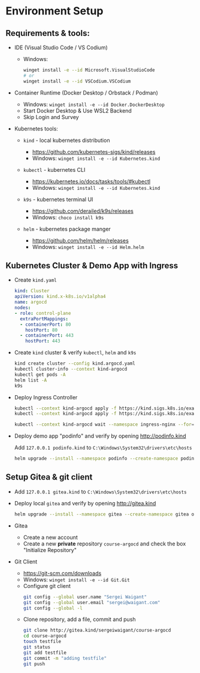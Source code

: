 
# Environment Setup

## Requirements & tools:

- IDE (Visual Studio Code / VS Codium)
    - Windows:
        ```bash
        winget install -e --id Microsoft.VisualStudioCode
        # or
        winget install -e --id VSCodium.VSCodium
        ```

- Container Runtime (Docker Desktop / Orbstack / Podman)
    - Windows: `winget install -e --id Docker.DockerDesktop`
    - Start Docker Desktop & Use WSL2 Backend
    - Skip Login and Survey

- Kubernetes tools:
    - `kind` - local kubernetes distribution
        - https://github.com/kubernetes-sigs/kind/releases
        - Windows: `winget install -e --id Kubernetes.kind`

    - `kubectl` - kubernetes CLI
        - https://kubernetes.io/docs/tasks/tools/#kubectl
        - Windows: `winget install -e --id Kubernetes.kind`

    - `k9s` - kubernetes terminal UI
        - https://github.com/derailed/k9s/releases
        - Windows: `choco install k9s`

    - `helm` - kubernetes package manger
        - https://github.com/helm/helm/releases
        - Windows: `winget install -e --id Helm.helm`

## Kubernetes Cluster & Demo App with Ingress

  - Create `kind.yaml`
    ```yaml
    kind: Cluster
    apiVersion: kind.x-k8s.io/v1alpha4
    name: argocd
    nodes:
    - role: control-plane
      extraPortMappings:
      - containerPort: 80
        hostPort: 80
      - containerPort: 443
        hostPort: 443
    ```

- Create `kind` cluster & verify `kubectl`, `helm` and `k9s`
    ```bash
    kind create cluster --config kind.argocd.yaml
    kubectl cluster-info --context kind-argocd
    kubectl get pods -A
    helm list -A
    k9s
    ```

- Deploy Ingress Controller
    ```bash
    kubectl --context kind-argocd apply -f https://kind.sigs.k8s.io/examples/ingress/deploy-ingress-nginx.yaml
    kubectl --context kind-argocd apply -f https://kind.sigs.k8s.io/examples/ingress/deploy-ingress-nginx.yaml --context kind-development

    kubectl --context kind-argocd wait --namespace ingress-nginx --for=condition=ready pod --selector=app.kubernetes.io/component=controller --timeout=90s
    ```

- Deploy demo app "podinfo" and verify by opening http://podinfo.kind

    Add `127.0.0.1 podinfo.kind` to `C:\Windows\System32\drivers\etc\hosts`

    ```bash
    helm upgrade --install --namespace podinfo --create-namespace podinfo oci://ghcr.io/stefanprodan/charts/podinfo --set 'ingress.enabled=true' --set 'ingress.hosts[0].host=podinfo.kind,ingress.hosts[0].paths[0].path=/,ingress.hosts[0].paths[0].pathType=ImplementationSpecific'
    ```

## Setup Gitea & git client

- Add `127.0.0.1 gitea.kind` to `C:\Windows\System32\drivers\etc\hosts`

- Deploy local `gitea` and verify by opening http://gitea.kind

    ```bash
    helm upgrade --install --namespace gitea --create-namespace gitea oci://docker.gitea.com/charts/gitea --set 'ingress.enabled=true' --set 'ingress.hosts[0].host=gitea.kind,ingress.hosts[0].paths[0].path=/,ingress.hosts[0].paths[0].pathType=ImplementationSpecific'
    ```

-   Gitea
    - Create a new account
    - Create a new **private** repository `course-argocd` and check the box "Initialize Repository"

- Git Client
    - https://git-scm.com/downloads
    - Windows: `winget install -e --id Git.Git`
    - Configure git client
        ```bash
        git config --global user.name "Sergei Waigant"
        git config --global user.email "sergei@waigant.com"
        git config --global -l
        ```
    - Clone repository, add a file, commit and push
        ```bash
        git clone http://gitea.kind/sergeiwaigant/course-argocd
        cd course-argocd
        touch testfile
        git status
        git add testfile
        git commit -m "adding testfile"
        git push
        ```
